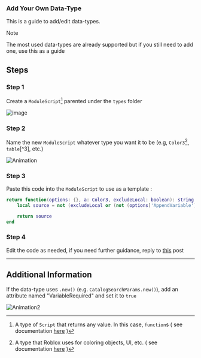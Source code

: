 ### Add Your Own Data-Type

This is a guide to add/edit data-types.
> [!NOTE]
> The most used data-types are already supported but if you still need to add one, use this as a guide
## Steps
### Step 1
Create a `ModuleScript`[^1] parented under the `types` folder


![image](https://github.com/im-wrek/reconstruct/assets/87952649/84d87970-a693-419c-a141-334c9071a84f)
### Step 2
Name the new `ModuleScript` whatever type you want it to be (e.g, `Color3`[^2], `table`[^3], etc.)

![Animation](https://github.com/im-wrek/reconstruct/assets/87952649/ed430b25-9522-45bb-966c-b9035dcda1dd)

### Step 3
Paste  this code into the `ModuleScript` to use as a template :
```lua
return function(options: {}, a: Color3, excludeLocal: boolean): string
	local source = not (excludeLocal or (not (options['AppendVariable']) or false)) and `local output = Color3.new(` or `Color3.new(`

	return source
end
```

### Step 4
Edit the code as needed, if you need further guidance, reply to [this](https://devforum.roblox.com/t/reconstruct-a-module-that-recreates-data-types/2957286) post

----
## Additional Information
If the data-type uses `.new()` (e.g. `CatalogSearchParams.new()`), add an attribute named "VariableRequired" and set it to `true`


![Animation2](https://github.com/im-wrek/reconstruct/assets/87952649/52caa51a-635b-4573-a7fd-d8e742afbeb9)


[^1]: A type of `Script` that returns any value. In this case, `function`s ( see documentation [here](https://create.roblox.com/docs/reference/engine/classes/ModuleScript) ) 
[^2]: A type that Roblox uses for coloring objects, UI, etc. ( see documentation [here](https://create.roblox.com/docs/reference/engine/datatypes/Color3) ) 
